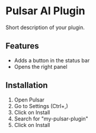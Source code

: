 # Pulsar AI Plugin

Short description of your plugin.

## Features

- Adds a button in the status bar
- Opens the right panel

## Installation

1. Open Pulsar
2. Go to Settings (Ctrl+,)
3. Click on Install
4. Search for "my-pulsar-plugin"
5. Click on Install
